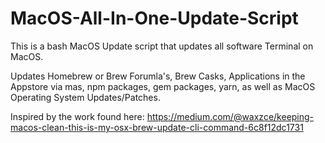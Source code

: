# MacOS-All-In-One-Update-Script
This is a bash MacOS Update script that updates all software Terminal on MacOS. 

Updates Homebrew or Brew Forumla's, Brew Casks, Applications in the Appstore via mas, npm packages, gem packages, yarn, as well as MacOS Operating System Updates/Patches. 

Inspired by the work found here: https://medium.com/@waxzce/keeping-macos-clean-this-is-my-osx-brew-update-cli-command-6c8f12dc1731
